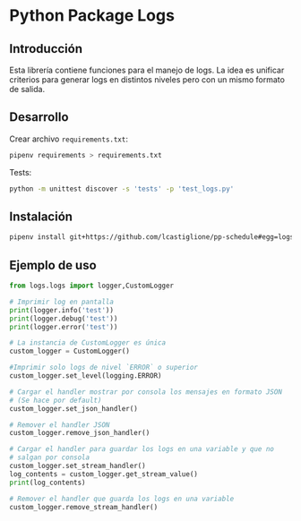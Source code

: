 ﻿# Python Package Logs

## Introducción

Esta librería contiene funciones para el manejo de logs. La idea es unificar criterios para generar logs en distintos niveles pero con un mismo formato de salida.



## Desarrollo

Crear archivo `requirements.txt`:

```bash
pipenv requirements > requirements.txt
```

Tests:

```bash
python -m unittest discover -s 'tests' -p 'test_logs.py'
```



## Instalación

```bash
pipenv install git+https://github.com/lcastiglione/pp-schedule#egg=logs
```



## Ejemplo de uso

```python
from logs.logs import logger,CustomLogger

# Imprimir log en pantalla
print(logger.info('test'))
print(logger.debug('test'))
print(logger.error('test'))

# La instancia de CustomLogger es única
custom_logger = CustomLogger()

#Imprimir solo logs de nivel `ERROR` o superior
custom_logger.set_level(logging.ERROR)

# Cargar el handler mostrar por consola los mensajes en formato JSON 
# (Se hace por default)
custom_logger.set_json_handler()

# Remover el handler JSON
custom_logger.remove_json_handler()

# Cargar el handler para guardar los logs en una variable y que no 
# salgan por consola
custom_logger.set_stream_handler()
log_contents = custom_logger.get_stream_value()
print(log_contents)

# Remover el handler que guarda los logs en una variable
custom_logger.remove_stream_handler()
```